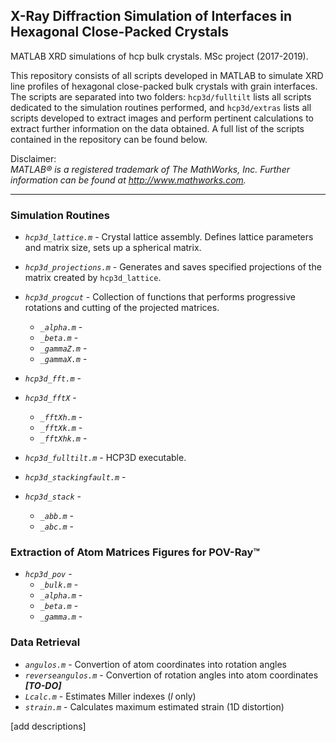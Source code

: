 ## X-Ray Diffraction Simulation of Interfaces in Hexagonal Close-Packed Crystals

MATLAB XRD simulations of hcp bulk crystals. MSc project (2017-2019).

This repository consists of all scripts developed in MATLAB to simulate XRD line profiles of hexagonal close-packed bulk crystals with grain interfaces. The scripts are separated into two folders: `hcp3d/fulltilt` lists all scripts dedicated to the simulation routines performed, and `hcp3d/extras` lists all scripts developed to extract images and perform pertinent calculations to extract further information on the data obtained. A full list of the scripts contained in the repository can be found below.

Disclaimer:  
_MATLAB® is a registered trademark of The MathWorks, Inc. Further information can be found at http://www.mathworks.com._

---

<h3> Simulation Routines </h3>

* _`hcp3d_lattice.m`_ - Crystal lattice assembly. Defines lattice parameters and matrix size, sets up a spherical matrix.
* _`hcp3d_projections.m`_ - Generates and saves specified projections of the matrix created by `hcp3d_lattice`.
* _`hcp3d_progcut`_ - Collection of functions that performs progressive rotations and cutting of the projected matrices.
  * _`_alpha.m`_ -
  * _`_beta.m`_ -
  * _`_gammaZ.m`_ -
  * _`_gammaX.m`_ -
* _`hcp3d_fft.m`_ - 
* _`hcp3d_fftX`_ - 
  * _`_fftXh.m`_ -
  * _`_fftXk.m`_ -
  * _`_fftXhk.m`_ -
* _`hcp3d_fulltilt.m`_ - HCP3D executable.

* _`hcp3d_stackingfault.m`_ - 
* _`hcp3d_stack`_ - 
  * _`_abb.m`_ - 
  * _`_abc.m`_ - 
  
<h3> Extraction of Atom Matrices Figures for POV-Ray™ </h3>

* _`hcp3d_pov`_ - 
  * _`_bulk.m`_ - 
  * _`_alpha.m`_ - 
  * _`_beta.m`_ - 
  * _`_gamma.m`_ - 

<h3> Data Retrieval </h3>

* _`angulos.m`_ - Convertion of atom coordinates into rotation angles
* _`reverseangulos.m`_ - Convertion of rotation angles into atom coordinates **_[TO-DO]_**
* _`Lcalc.m`_ - Estimates Miller indexes (_l_ only)
* _`strain.m`_ - Calculates maximum estimated strain (1D distortion)

[add descriptions]
